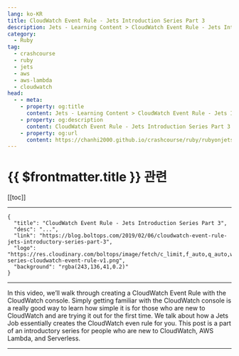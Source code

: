 ```yaml
---
lang: ko-KR
title: CloudWatch Event Rule - Jets Introduction Series Part 3
description: Jets - Learning Content > CloudWatch Event Rule - Jets Introduction Series Part 3
category:
  - Ruby
tag:
  - crashcourse
  - ruby
  - jets
  - aws
  - aws-lambda
  - cloudwatch
head:
  - - meta:
    - property: og:title
      content: Jets - Learning Content > CloudWatch Event Rule - Jets Introduction Series Part 3
    - property: og:description
      content: CloudWatch Event Rule - Jets Introduction Series Part 3
    - property: og:url
      content: https://chanhi2000.github.io/crashcourse/ruby/rubyonjets-learning-content/20190206-cloudwatch-event-rule-jets-introductory-series-part-3.html
---
```


# {{ $frontmatter.title }} 관련

[[toc]]

---

```component VPCard
{
  "title": "CloudWatch Event Rule - Jets Introduction Series Part 3",
  "desc": "...",
  "link": "https://blog.boltops.com/2019/02/06/cloudwatch-event-rule-jets-introductory-series-part-3",
  "logo": "https://res.cloudinary.com/boltops/image/fetch/c_limit,f_auto,q_auto,w_468/https://blog.boltops.com/img/posts/2019/02/intro-series-cloudwatch-event-rule-v1.png",
  "background": "rgba(243,136,41,0.2)"
}
```

---

<VidStack src="youtube/g6OU6Ev9GNU" />

In this video, we’ll walk through creating a CloudWatch Event Rule with the CloudWatch console. Simply getting familiar with the CloudWatch console is a really good way to learn how simple it is for those who are new to CloudWatch and are trying it out for the first time. We talk about how a Jets Job essentially creates the CloudWatch even rule for you. This post is a part of an introductory series for people who are new to CloudWatch, AWS Lambda, and Serverless.

---

